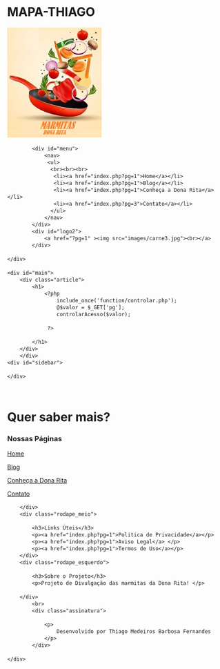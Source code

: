 # MAPA-THIAGO

<?php 
	

 ?>
<!DOCTYPE html>
<html lang="pt-br">
<head>
	<meta charset="utf-8">
	<title>MAPA Back End 1</title>
	 <link rel="icon" type="imagem/png" href="images/logo.JPG" />
	<link rel="stylesheet" type="text/css" href="css/styles.css" media="screen" />
</head>
<body>
	<div id="header">
			<div id="logo">
				<a href="?pg=1" ><img src="images/donadirce.JPG"><br>
				</a>
			</div>
	
			<div id="menu">	
				<nav>
		         <ul>
		          <br><br><br>
		           <li><a href="index.php?pg=1">Home</a></li>           
		           <li><a href="index.php?pg=1">Blog</a></li>
		           <li><a href="index.php?pg=1">Conheça a Dona Rita</a></li>
		           <li><a href="index.php?pg=3">Contato</a></li>
		          </ul>
		        </nav>
			</div>
			<div id="logo2">
				<a href="?pg=1" ><img src="images/carne3.jpg"><br></a>
			</div>
				
	</div>

	<div id="main">
		<div class="article">
			<h1> 
				<?php
					include_once('function/controlar.php'); 
					@$valor = $_GET['pg'];
					controlarAcesso($valor);

				 ?>
				 
			</h1>
		</div>
		</div>
	<div id="sidebar">
		
	</div>
<br>
	<div id="footer">
		<div class="rodape_direito">
			<h1>Quer saber mais?</h1>
			<h3>Nossas Páginas</h3>
			<p><a href="index.php?pg=1">Home</a></p>
			<p><a href="index.php?pg=1">Blog</a>	</p>
			<p><a href="index.php?pg=1">Conheça a Dona Rita</a></p>
			<p><a href="index.php?pg=3">Contato</a>	</p>

		</div>
		<div class="rodape_meio">
			
			<h3>Links Úteis</h3>
			<p><a href="index.php?pg=1">Politica de Privacidade</a></p>
			<p><a href="index.php?pg=1">Aviso Legal</a>	</p>
			<p><a href="index.php?pg=1">Termos de Uso</a></p>
		</div>
		<div class="rodape_esquerdo">
			
			<h3>Sobre o Projeto</h3>
			<p>Projeto de Divulgação das marmitas da Dona Rita!	</p>

		</div>
			<br>
			<div class="assinatura">
				
				<p>
					Desenvolvido por Thiago Medeiros Barbosa Fernandes
				</p>
			</div>
		
	</div>
			
	
</body>
</html>
